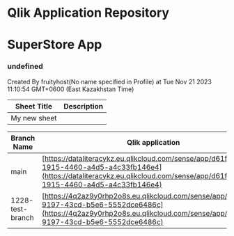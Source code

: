 # Qlik Application Repository 
# SuperStore App
### undefined
Created By fruityhost(No name specified in Profile) at Tue Nov 21 2023 11:10:54 GMT+0600 (East Kazakhstan Time)




Sheet Title | Description
------------ | -------------
My new sheet|



Branch Name|Qlik application
---|---
main|[https://dataliteracykz.eu.qlikcloud.com/sense/app/d61f23ea-1915-4460-a4d5-a4c33fb146e4](https://dataliteracykz.eu.qlikcloud.com/sense/app/d61f23ea-1915-4460-a4d5-a4c33fb146e4)
1228-test-branch|[https://4q2az9y0rhp2o8s.eu.qlikcloud.com/sense/app/8c0f3c98-9197-43cd-b5e6-5552dce6486c](https://4q2az9y0rhp2o8s.eu.qlikcloud.com/sense/app/8c0f3c98-9197-43cd-b5e6-5552dce6486c)